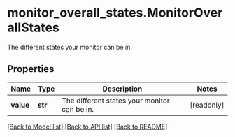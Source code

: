 # monitor_overall_states.MonitorOverallStates

The different states your monitor can be in.
## Properties
Name | Type | Description | Notes
------------ | ------------- | ------------- | -------------
**value** | **str** | The different states your monitor can be in. | [readonly] 

[[Back to Model list]](README.md#documentation-for-models) [[Back to API list]](README.md#documentation-for-api-endpoints) [[Back to README]](README.md)



